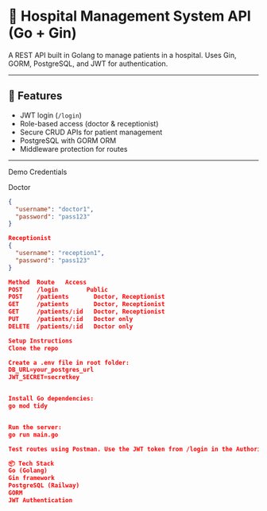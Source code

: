 # 🏥 Hospital Management System API (Go + Gin)

A REST API built in Golang to manage patients in a hospital. Uses Gin, GORM, PostgreSQL, and JWT for authentication.

---

## 🚀 Features

- JWT login (`/login`)
- Role-based access (doctor & receptionist)
- Secure CRUD APIs for patient management
- PostgreSQL with GORM ORM
- Middleware protection for routes

---

 Demo Credentials

 Doctor
```json
{
  "username": "doctor1",
  "password": "pass123"
}

Receptionist
{
  "username": "reception1",
  "password": "pass123"
}

Method	Route	Access
POST	/login	      Public
POST	/patients	    Doctor, Receptionist
GET	    /patients	    Doctor, Receptionist
GET	    /patients/:id	Doctor, Receptionist
PUT	    /patients/:id	Doctor only
DELETE	/patients/:id	Doctor only

Setup Instructions
Clone the repo

Create a .env file in root folder:
DB_URL=your_postgres_url
JWT_SECRET=secretkey


Install Go dependencies:
go mod tidy


Run the server:
go run main.go

Test routes using Postman. Use the JWT token from /login in the Authorization header (type: Bearer Token).

📦 Tech Stack
Go (Golang)
Gin framework
PostgreSQL (Railway)
GORM
JWT Authentication
